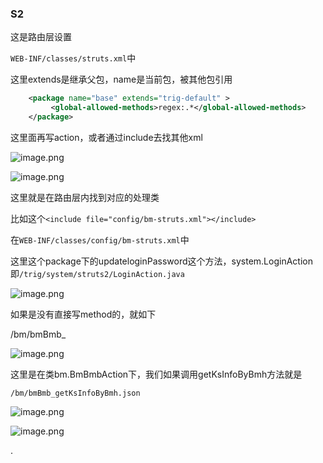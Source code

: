 ### S2

这是路由层设置

`WEB-INF/classes/struts.xml`中

这里extends是继承父包，name是当前包，被其他包引用

~~~xml
	<package name="base" extends="trig-default" >
		 <global-allowed-methods>regex:.*</global-allowed-methods>
	</package>
~~~

这里面再写action，或者通过include去找其他xml

![image.png](https://img14.360buyimg.com/ddimg/jfs/t1/217831/1/27215/55448/64dae09dFfc20ee2a/13575a9ba779749b.jpg)

![image.png](https://img12.360buyimg.com/ddimg/jfs/t1/105981/19/42406/80392/64dae0c3F41e41c00/d333b4221ab212c5.jpg)

这里就是在路由层内找到对应的处理类

比如这个`<include file="config/bm-struts.xml"></include>`

在`WEB-INF/classes/config/bm-struts.xml`中

这里这个package下的updateloginPassword这个方法，system.LoginAction即`/trig/system/struts2/LoginAction.java`

![image.png](https://img13.360buyimg.com/ddimg/jfs/t1/141313/21/38916/47402/64dae34eF526d17d5/824941f414232c4f.jpg)

如果是没有直接写method的，就如下

/bm/bmBmb_

![image.png](https://img11.360buyimg.com/ddimg/jfs/t1/154782/10/22931/58179/64daedabF27aa6cac/c2c9f4cfb47edf9e.jpg)

这里是在类bm.BmBmbAction下，我们如果调用getKsInfoByBmh方法就是

`/bm/bmBmb_getKsInfoByBmh.json`

![image.png](https://img14.360buyimg.com/ddimg/jfs/t1/213299/8/33752/88513/64daee0bF39c09bcd/846cc96224221b67.jpg)

![image.png](https://img12.360buyimg.com/ddimg/jfs/t1/111423/4/35089/124280/64daee1fF488f5731/a617255ef94d88f5.jpg)

.













